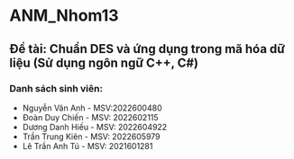 # ANM_Nhom13
## **Đề tài:** Chuẩn DES và ứng dụng trong mã hóa dữ liệu (Sử dụng ngôn ngữ C++, C#) ##  
### **Danh sách sinh viên:** ###
- Nguyễn Vân Anh - MSV:2022600480
- Đoàn Duy Chiến - MSV: 2022602115
- Dương Danh Hiếu - MSV: 2022604922
- Trần Trung Kiên - MSV: 2022605979
- Lê Trần Anh Tú - MSV: 2021601281

